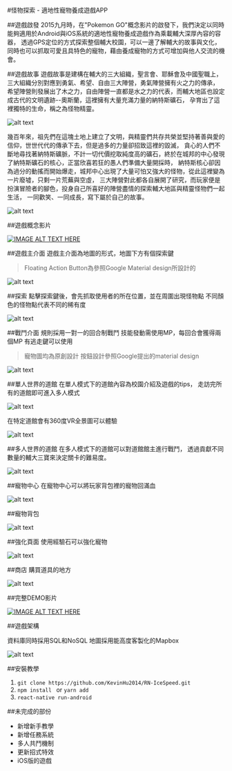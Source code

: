 #怪物探索 - 適地性寵物養成遊戲APP

##遊戲啟發
2015九月時，在"Pokemon GO"概念影片的啟發下，我們決定以同時能夠適用於Android與iOS系統的適地性寵物養成遊戲作為乘載輔大深厚內容的容器，
透過GPS定位的方式探索整個輔大校園，可以一邊了解輔大的故事與文化，同時也可以抓取可愛且具特色的寵物，藉由養成寵物的方式可增加與他人交流的機會。


##遊戲故事
遊戲故事是建構在輔大的三大組織，聖言會、耶穌會及中國聖職上，三大組織分別對應到勇氣、希望、自由三大陣營，勇氣陣營擁有火之力的傳承，
希望陣營則發展出了木之力，自由陣營一直都是水之力的代表，而輔大地區也設定成古代的文明遺跡--奧斯蘭，這裡擁有大量充滿力量的納特斯礦石，
孕育出了這裡獨特的生命，稱之為怪物精靈。

![alt text](https://github.com/KevinHu2014/RN-IceSpeed/blob/master/Screenshots/御三家.png "御三家")

幾百年來，祖先們在這塊土地上建立了文明，與精靈們共存共榮並堅持著善與愛的信仰，世世代代的傳承下去，但是過多的力量卻招致這裡的毀滅，
貪心的人們不斷地尋找著納特斯礦脈，不計一切代價挖取純度高的礦石，終於在城邦的中心發現了納特斯礦石的核心，正當欣喜若狂的愚人們準備大量開採時，
納特斯核心卻因為過分的動搖而開始爆走，城邦中心出現了大量可怕又強大的怪物，從此這裡變為一片廢墟，只剩一片荒蕪與空虛，
三大陣營對此都各自展開了研究，而玩家便是扮演冒險者的腳色，投身自己所喜好的陣營盡情的探索輔大地區與精靈怪物們一起生活，
一同歡笑、一同成長，寫下屬於自己的故事。

![alt text](https://github.com/KevinHu2014/RN-IceSpeed/blob/master/Screenshots/校園地圖.png "校園地圖")


##遊戲概念影片

[![IMAGE ALT TEXT HERE](http://img.youtube.com/vi/CL-RnqUOTXY/0.jpg)](http://www.youtube.com/watch?v=CL-RnqUOTXY)

##遊戲主介面
遊戲主介面為地圖的形式，地圖下方有個探索鍵
>Floating Action Button為參照Google Material design所設計的

![alt text](https://github.com/KevinHu2014/RN-IceSpeed/blob/master/Screenshots/主畫面.gif "遊戲主介面")


##探索
點擊探索鍵後，會先抓取使用者的所在位置，並在周圍出現怪物點
不同顏色的怪物點代表不同的稀有度

![alt text](https://github.com/KevinHu2014/RN-IceSpeed/blob/master/Screenshots/探索.gif "探索")


##戰鬥介面
規則採用一對一的回合制戰鬥
技能發動需使用MP，每回合會獲得兩個MP
有逃走鍵可以使用
>寵物圖均為原創設計
>按鈕設計參照Google提出的material design

![alt text](https://github.com/KevinHu2014/RN-IceSpeed/blob/master/Screenshots/戰鬥.gif "戰鬥介面")



##單人世界的道館
在單人模式下的道館內容為校園介紹及遊戲的tips，
走訪完所有的道館即可進入多人模式

![alt text](https://github.com/KevinHu2014/RN-IceSpeed/blob/master/Screenshots/單人.gif "單人世界的道館")

在特定道館會有360度VR全景圖可以體驗

![alt text](https://github.com/KevinHu2014/RN-IceSpeed/blob/master/Screenshots/VR.gif "VR")

##多人世界的道館
在多人模式下的道館可以對道館館主進行戰鬥，
透過貢獻不同數量的輔大三寶來決定關卡的難易度。

![alt text](https://github.com/KevinHu2014/RN-IceSpeed/blob/master/Screenshots/多人.png "多人世界的道館")

##寵物中心
在寵物中心可以將玩家背包裡的寵物回滿血

![alt text](https://github.com/KevinHu2014/RN-IceSpeed/blob/master/Screenshots/寶貝中心.gif "寵物中心")

##寵物背包

![alt text](https://github.com/KevinHu2014/RN-IceSpeed/blob/master/Screenshots/背包.png "寵物背包")

##強化頁面
使用經驗石可以強化寵物

![alt text](https://github.com/KevinHu2014/RN-IceSpeed/blob/master/Screenshots/強化.gif "強化")

##商店
購買道具的地方

![alt text](https://github.com/KevinHu2014/RN-IceSpeed/blob/master/Screenshots/商店.png "商店")


##完整DEMO影片

[![IMAGE ALT TEXT HERE](http://img.youtube.com/vi/An_2t2BB9z8/0.jpg)](http://www.youtube.com/watch?v=An_2t2BB9z8)



##遊戲架構

資料庫同時採用SQL和NoSQL
地圖採用能高度客製化的Mapbox


![alt text](https://github.com/KevinHu2014/RN-IceSpeed/blob/master/Screenshots/架構圖.png "架構圖")


##安裝教學

1. `git clone https://github.com/KevinHu2014/RN-IceSpeed.git`
2. `npm install ` or `yarn add`
3. `react-native run-android`


##未完成的部份

+ 新增新手教學
+ 新增任務系統
+ 多人共鬥機制
+ 更新招式特效
+ iOS版的遊戲





